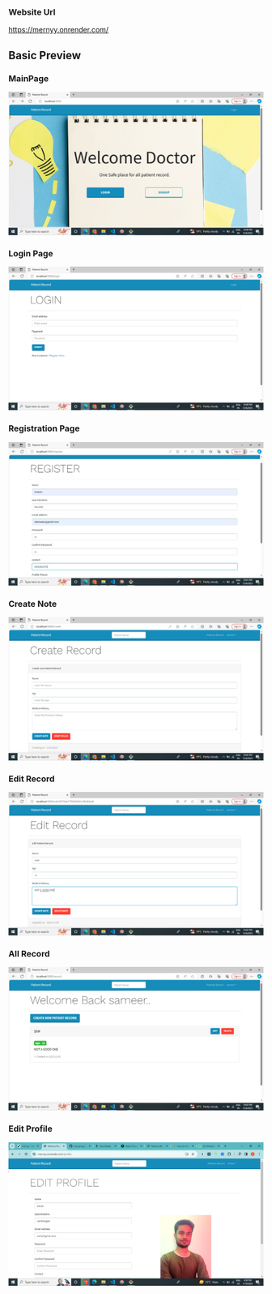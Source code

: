 ### Website Url
https://mernyy.onrender.com/

## Basic Preview

### MainPage
![Alt text](<Markdown/Screenshot (163).png>)


### Login Page
![Alt text](<Markdown/Screenshot (164).png>)

### Registration Page
![Alt text](<Markdown/Screenshot (165).png>)

### Create Note
![Alt text](<Markdown/Screenshot (166).png>)

### Edit Record
![Alt text](<Markdown/Screenshot (167).png>)

### All Record

![Alt text](<Markdown/Screenshot (168).png>)

### Edit Profile

![Alt text](<Markdown/Screenshot (173).png>)
